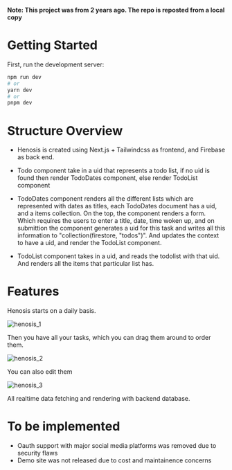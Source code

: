**Note: This project was from 2 years ago. The repo is reposted from a local copy**
# Getting Started

First, run the development server:

```bash
npm run dev
# or
yarn dev
# or
pnpm dev
```

# Structure Overview

- Henosis is created using Next.js + Tailwindcss as frontend, and Firebase as back end.

- Todo component take in a uid that represents a todo list, if no uid is found then render
  TodoDates component, else render TodoList component

- TodoDates component renders all the different lists which are represented with dates as
  titles, each TodoDates document has a uid, and a items collection.
  On the top, the component renders a form. Which requires the users to enter a title, date, time woken up, and on submittion the component generates a uid for this task and writes all this information to "collection(firestore, "todos")". And updates the context to have a uid, and render the TodoList component. 

- TodoList component takes in a uid, and reads the todolist with that uid. And renders all 
  the items that particular list has.

# Features

Henosis starts on a daily basis.

![henosis_1](https://github.com/realecto/Henosis/assets/126880408/dd6c6d50-3b2e-42f9-af00-60fe5100952e)

Then you have all your tasks, which you can drag them around to order them.

![henosis_2](https://github.com/realecto/Henosis/assets/126880408/ed5ce5f4-6b41-40e3-be4b-fa0c1f6c29ef)

You can also edit them

![henosis_3](https://github.com/realecto/Henosis/assets/126880408/63aa3755-4733-4d73-baa4-b9219f7e125a)

All realtime data fetching and rendering with backend database.

# To be implemented
- Oauth support with major social media platforms was removed due to security flaws
- Demo site was not released due to cost and maintainence concerns
